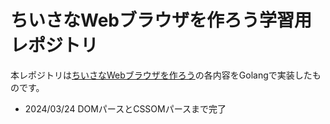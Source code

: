 # ちいさなWebブラウザを作ろう学習用レポジトリ
本レポジトリは[ちいさなWebブラウザを作ろう](https://browserbook.shift-js.info/)の各内容をGolangで実装したものです。
- 2024/03/24 DOMパースとCSSOMパースまで完了